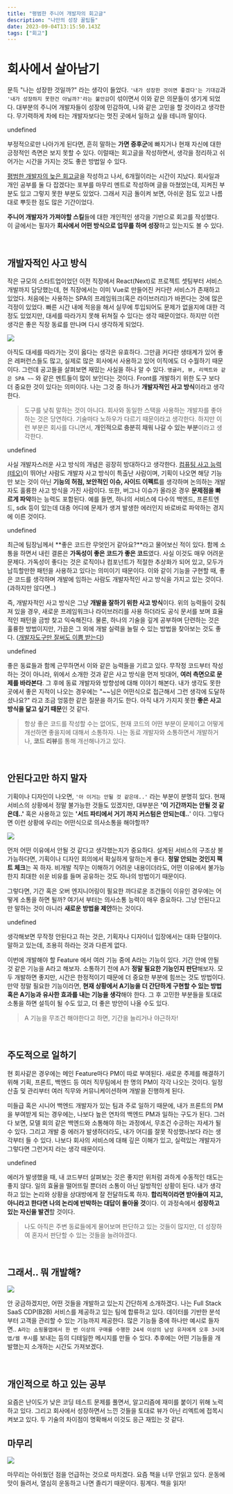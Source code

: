 ```yaml
---
title: "평범한 주니어 개발자의 회고글"
description: "나만의 성장 꿀팁들"
date: 2023-09-04T13:15:50.143Z
tags: ["회고"]
---
```

# 회사에서 살아남기

문득 "나는 성장한 것일까?" 라는 생각이 들었다. `'내가 성장한 것이면 좋겠다'는 기대감`과 `'내가 성장하지 못한건 아닐까?'라는 불안감`이 섞이면서 이와 같은 의문들이 생기게 되었다. 대부분의 주니어 개발자들이 성장에 민감하여, 나와 같은 고민을 할 것이라고 생각한다. 무기력하게 차에 타는 개발자보다는 멋진 곳에서 일하고 싶을 테니까 말이다.

undefined


부정적으로만 나아가게 된다면, 흔히 말하는 **가면 증후군**에 빠지거나 현재 자신에 대한 긍정적인 측면은 보지 못할 수 있다. 이럴때는 회고글을 작성하면서, 생각을 정리하고 쉬어가는 시간을 가지는 것도 좋은 방법일 수 있다.

[평범한 개발자의 늦은 회고글](https://velog.io/@leehyunho2001/%ED%8F%89%EB%B2%94%ED%95%9C-%EA%B0%9C%EB%B0%9C%EC%9E%90%EC%9D%98-%EB%8A%A6%EC%9D%80-%ED%9A%8C%EA%B3%A0%EA%B8%80)을 작성하고 나서, 6개월이라는 시간이 지났다. 회사일과 개인 공부를 둘 다 잡겠다는 포부를 마무리 멘트로 작성하며 글을 마쳤었는데, 지켜진 부분도 있고 그렇지 못한 부분도 있었다. 그래서 지금 돌이켜 보면, 아쉬운 점도 있고 나름대로 뿌듯한 점도 많은 기간이었다.

**주니어 개발자가 가져야할 스킬**들에 대한 개인적인 생각을 기반으로 회고를 작성했다. 이 글에서는 필자가 **회사에서 어떤 방식으로 업무를 하며 성장**하고 있는지도 볼 수 있다.

<br>

## 개발자적인 사고 방식

작은 규모의 스타트업이었던 이전 직장에서 React(Next)로 프로젝트 셋팅부터 서비스 개발까지 담당했는데, 현 직장에서는 이미 Vue로 만들어진 커다란 서비스가 존재하고 있었다. 처음에는 사용하는 SPA의 프레임워크(혹은 라이브러리)가 바뀐다는 것에 많은 걱정이 있었다. 빠른 시간 내에 적응을 해서 실무에 투입되어도 문제가 없을지에 대한 걱정도 있었지만, 대세를 따라가지 못해 뒤쳐질 수 있다는 생각 때문이었다. 하지만 이런 생각은 좋은 직장 동료를 만나며 다시 생각하게 되었다.

![](/images/a0ed5631-6d06-4dbe-9963-072c4642e400-image.png)

아직도 대세를 따라가는 것이 옳다는 생각은 유효하다. 그만큼 커다란 생태계가 있어 좋은 레퍼런스들도 많고, 실제로 많은 회사에서 사용하고 있어 이직에도 더 수월하기 때문이다. 그런데 공고들을 살펴보면 재밌는 사실을 하나 알 수 있다. `앵귤러, 뷰, 리엑트와 같은 SPA ~~` 와 같은 멘트들이 많이 보인다는 것이다. Front를 개발하기 위한 도구 보다 더 중요한 것이 있다는 의미이다. 나는 그것 중 하나가 **개발자적인 사고 방식**이라고 생각한다.

> 도구를 낮춰 말하는 것이 아니다. 회사와 동일한 스택을 사용하는 개발자를 좋아하는 것은 당연하다. 기술마다 노하우가 다르기 때문이라고 생각한다. 하지만 이런 부분은 회사를 다니면서, **개인적으로 충분히 채워 나갈 수 있는 부분**이라고 생각한다.

undefined

사실 개발자스러운 사고 방식의 개념은 굉장히 방대하다고 생각한다. [컴퓨팅 사고 능력(테오)](https://velog.io/@teo/computational-thinking)이 뛰어난 사람도 개발자 사고 방식이 특출난 사람이며, 기획이 나오면 해당 기능만 보는 것이 아닌 **기능의 허점, 보안적인 이슈, 사이드 이펙트**를 생각하며 논의하는 개발자도 훌륭한 사고 방식을 가진 사람이다. 또한, 버그나 이슈가 올라온 경우 **문제점을 빠르게 파악**하는 능력도 포함된다. 예를 들면, 하나의 서비스에 다수의 백엔드, 프론트엔드, sdk 등이 있는데 대충 어디에 문제가 생겨 발생한 에러인지 바로바로 파악하는 경지에 이른 것이다.

undefined

최근에 팀장님께서 **좋은 코드란 무엇인거 같아요?**라고 물어보신 적이 있다. 함께 소통을 하면서 내린 결론은 **가독성이 좋은 코드가 좋은 코드**였다. 사실 이것도 매우 어려운 문제다. 가독성이 좋다는 것은 로직이나 컴포넌트가 적절한 추상화가 되어 있고, 모두가 납득할만한 패턴을 사용하고 있다는 의미이기 때문이다. 이와 같이 기능을 구현할 때, 좋은 코드를 생각하며 개발에 임하는 사람도 개발자적인 사고 방식을 가지고 있는 것이다. (과하지만 않다면..)

즉, 개발자적인 사고 방식은 그냥 **개발을 잘하기 위한 사고 방식**이다. 위의 능력들이 갖춰져 있을 경우, 새로운 프레임워크나 라이브러리를 사용 하더라도 공식 문서를 보며 효율적인 패턴을 금방 찾고 익숙해진다. 물론, 하나의 기술을 깊게 공부하며 단련하는 것은 훌륭한 방법이지만, 가끔은 그 외에 개발 실력을 늘릴 수 있는 방법을 찾아보는 것도 좋다. ([개발자도구만 잘써도 이쁨 받는다](https://velog.io/@leehyunho2001/%EA%B0%9C%EB%B0%9C%EC%9E%90-%EB%8F%84%EA%B5%AC%EB%A7%8C-%EC%9E%98%EC%8D%A8%EB%8F%84-%EC%9D%B4%EC%81%A8-%EB%B0%9B%EB%8A%94%EB%8B%A4))

undefined


좋은 동료들과 함께 근무하면서 이와 같은 능력들을 기르고 있다. 무작정 코드부터 작성하는 것이 아니라, 위에서 소개한 것과 같은 사고 방식을 먼저 빗대어, **여러 측면으로 문제를 바라본다**. 그 후에 동료 개발자와 방향성에 대해 이야기 해본다. 내가 생각도 못한 곳에서 좋은 지적이 나오는 경우에는 "~~님은 어떤식으로 접근해서 그런 생각에 도달하셨나요?" 라고 조금 엉뚱한 같은 질문을 하기도 한다. 아직 내가 가지지 못한 **좋은 사고 방식을 닮고 싶기 때문**인 것 같다.

> 항상 좋은 코드를 작성할 수는 없어도, 현재 코드의 어떤 부분이 문제이고 어떻게 개선하면 좋을지에 대해서 소통하자. 나는 동료 개발자와 소통하면서 개발하거나, **코드 리뷰**를 통해 개선해나가고 있다.

<br>

## 안된다고만 하지 말자

기획이나 디자인이 나오면, `'아 이거는 안될 것 같은데..'` 라는 부분이 분명히 있다. 현재 서비스의 상황에서 정말 불가능한 것들도 있겠지만, 대부분은 **'이 기간까지는 안될 것 같은데..'** 혹은 사용하고 있는 **'서드 파티에서 거기 까지 커스텀은 안되는데..**' 이다. 그렇다면 이런 상황에 우리는 어떤식으로 의사소통을 해야할까?

![](/images/10c3f760-70a5-40d0-a244-32dded48d01e-image.png)

먼저 어떤 이유에서 안될 것 같다고 생각했는지가 중요하다. 설계된 서비스의 구조상 불가능하다면, 기획이나 디자인 회의에서 확실하게 말하는게 좋다. **정말 안되는 것인지 팩트 체크**는 꼭 하자. 비개발 직무는 이해하기 어려운 내용이더라도, 어떤 이유에서 불가능한지 최대한 쉬운 비유를 들며 공유하는 것도 하나의 방법이기 때문이다.

그렇다면, 기간 혹은 오버 엔지니어링이 필요한 까다로운 조건들이 이유인 경우에는 어떻게 소통을 하면 될까? 여기서 부터는 의사소통 능력이 매우 중요하다. 그냥 안된다고만 말하는 것이 아니라 **새로운 방법을 제안**하는 것이다.

undefined

생각해보면 무작정 안된다고 하는 것은, 기획자나 디자이너 입장에서는 대화 단절이다. 말하고 있는데, 조용히 하라는 것과 다른게 없다.

이번에 개발해야 할 Feature 에서 여러 기능 중에 A라는 기능이 있다. 기간 안에 안될 것 같은 기능을 A라고 해보자. 소통하기 전에 A가 **정말 필요한 기능인지 판단**해보자. 모두 개발하면 좋지만, 시간은 한정적이기 때문에 더 중요한 부분에 힘쓰는 것도 방법이다. 만약 정말 필요한 기능이라면, **현재 상황에서 A기능을 더 간단하게 구현할 수 있는 방법 혹은 A기능과 유사한 효과를 내는 기능을 생각**해야 한다. 그 후 고민한 부분들을 토대로 소통을 하면 설득이 될 수도 있고, 더 좋은 방안이 나올 수도 있다. 

> A 기능을 무조건 해야한다고 하면, 기간을 늘리거나 야근하자!

<br>

## 주도적으로 일하기

현 회사같은 경우에는 메인 Feature마다 PM이 따로 부여된다. 새로운 주제를 해결하기 위해 기획, 프론트, 백엔드 등 여러 직무팀에서 한 명의 PM이 각각 나오는 것이다. 일정 산출 및 관리부터 여러 직무와 커뮤니케이션하며 개발을 진행하게 된다. 

미들급 혹은 시니어 백엔드 개발자가 있는 팀과 주로 일하기 때문에, 내가 프론트의 PM을 부여받게 되는 경우에는, 나보다 높은 연차의 백엔드 PM과 일하는 구도가 된다. 그러다 보면, 모델 회의 같은 백엔드와 소통해야 하는 과정에서, 무조건 수긍하는 자세가 될 수 있다. 그리고 개발 중 에러가 발생하더라도, 내가 어디를 잘못 작성했나보다 라는 생각부터 들 수 있다. 나보다 회사의 서비스에 대해 깊은 이해가 있고, 실력있는 개발자가 그렇다면 그런거지 라는 생각 때문이다.

undefined

에러가 발생했을 때, 내 코드부터 살펴보는 것은 좋지만 위처럼 과하게 수동적인 태도는 좋지 않다. 일의 효율을 떨어뜨릴 뿐더러 소통이 아닌 일방적인 상황이 된다. 내가 생각하고 있는 논리와 상황을 상대방에게 잘 전달하도록 하자. **합리적이라면 받아들여 지고, 아니라고 한다면 나의 논리에 반박하는 대답이 돌아올 것**이다. 이 과정속에서 **성장하고 있는 자신을 발견**할 것이다.

> 나도 아직은 주변 동료들에게 물어보며 판단하고 있는 것들이 많지만, 더 성장하여 혼자서 판단할 수 있는 것들을 늘려야겠다.

<br>

## 그래서.. 뭐 개발해?

![](/images/eac8ead9-3413-4467-80fc-29f83c9c91e5-image.png)

안 궁금하겠지만, 어떤 것들을 개발하고 있는지 간단하게 소개하겠다. 나는 Full Stack SaaS CDP(B2B) 서비스를 제공하고 있는 팀에 합류하고 있다. 데이터를 기반한 분석부터 고객을 관리할 수 있는 기능까지 제공한다. 많은 기능들 중에 하나만 예시로 들자면..  `A라는 쇼핑몰앱에서 한 번 이상의 구매를 수행한 24세 이상의 남성 유저에게 오후 3시에 앱/웹 푸시`를 보내는 등의 디테일한 메시지를 만들 수 있다. 추후에는 어떤 기능들을 개발했는지 소개하는 시간도 가져보겠다.

<br>

## 개인적으로 하고 있는 공부

요즘은 난이도가 낮은 코딩 테스트 문제를 풀면서, 알고리즘에 재미를 붙이기 위해 노력하고 있다. 그리고 회사에서 성장하면서 느낀 것들을 토대로 뷰가 아닌 리엑트에 접목시켜보고 있다. 두 기술의 차이점이 명확해서 이것도 응근 재밌는 것 같다.

## 마무리

![](/images/7caf27b3-90f2-4fb7-95b5-cf2c6733895a-image.png)

마무리는 아쉬웠던 점을 언급하는 것으로 마치겠다. 요즘 책을 너무 안읽고 있다. 운동에 맛이 들려서, 열심히 운동하고 나면 졸리기 때문이다. 핑계다. 책을 읽자!